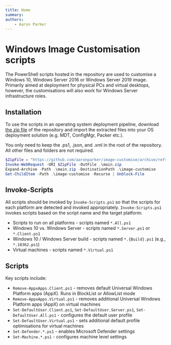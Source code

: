 ```yaml
---
title: Home
summary: 
authors:
    - Aaron Parker
---
```

# Windows Image Customisation scripts

The PowerShell scripts hosted in the repository are used to customise a Windows 10, Windows Server 2016 or Windows Server 2019 image. Primarily aimed at deployment for physical PCs and virtual desktops, however, the customisations will also work for Windows Server infrastructure roles.

## Installation

To use the scripts in an operating system deployment pipeline, download [the zip file](https://github.com/aaronparker/image-customise/archive/refs/heads/main.zip) of the repository and import the extracted files into your OS deployment solution (e.g. MDT, ConfigMgr, Packer etc.).

You only need to keep the .ps1, .json, and .xml in the root of the repository. All other files and folders are not required.

```powershell
$ZipFile = "https://github.com/aaronparker/image-customise/archive/refs/heads/main.zip"
Invoke-WebRequest -URI $ZipFile -OutFile .\main.zip
Expand-Archive -Path .\main.zip -DestinationPath .\image-customise
Get-ChildItem -Path .\image-customise -Recurse | Unblock-File
```

## Invoke-Scripts

All scripts should be invoked by `Invoke-Scripts.ps1` so that the scripts for each platform are detected and invoked appropriately. `Invoke-Scripts.ps1` invokes scripts based on the script name and the target platform:

* Scripts to run on all platforms - scripts named `*.All.ps1`
* Windows 10 vs. Windows Server - scripts named `*.Server.ps1` or `*.Client.ps1`
* Windows 10 / Windows Server build - scripts named `*.{Build}.ps1` (e.g., `*.18362.ps1`)
* Virtual machines - scripts named `*.Virtual.ps1`

## Scripts

Key scripts include:

* `Remove-AppxApps.Client.ps1` - removes default Universal Windows Platform apps (AppX). Runs in BlockList or AllowList mode
* `Remove-AppxApps.Virtual.ps1` - removes additional Universal Windows Platform apps (AppX) on virtual machines
* `Set-DefaultUser.Client.ps1`, `Set-DefaultUser.Server.ps1`, `Set-DefaultUser.All.ps1` - configures the default user profile
* `Set-DefaultUser.Virtual.ps1` - sets additional default profile optimisations for virtual machines
* `Set-Defender.*.ps1` - enables Microsoft Defender settings
* `Set-Machine.*.ps1` - configures machine level settings

